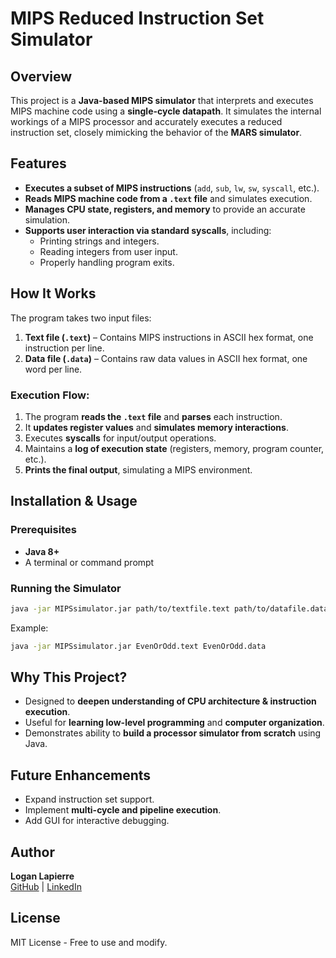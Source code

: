 # MIPS Reduced Instruction Set Simulator

## Overview
This project is a **Java-based MIPS simulator** that interprets and executes MIPS machine code using a **single-cycle datapath**. It simulates the internal workings of a MIPS processor and accurately executes a reduced instruction set, closely mimicking the behavior of the **MARS simulator**.

## Features
- **Executes a subset of MIPS instructions** (`add`, `sub`, `lw`, `sw`, `syscall`, etc.).
- **Reads MIPS machine code from a `.text` file** and simulates execution.
- **Manages CPU state, registers, and memory** to provide an accurate simulation.
- **Supports user interaction via standard syscalls**, including:
  - Printing strings and integers.
  - Reading integers from user input.
  - Properly handling program exits.

## How It Works
The program takes two input files:
1. **Text file (`.text`)** – Contains MIPS instructions in ASCII hex format, one instruction per line.
2. **Data file (`.data`)** – Contains raw data values in ASCII hex format, one word per line.

### Execution Flow:
1. The program **reads the `.text` file** and **parses** each instruction.
2. It **updates register values** and **simulates memory interactions**.
3. Executes **syscalls** for input/output operations.
4. Maintains a **log of execution state** (registers, memory, program counter, etc.).
5. **Prints the final output**, simulating a MIPS environment.

## Installation & Usage
### **Prerequisites**
- **Java 8+**
- A terminal or command prompt

### **Running the Simulator**
```bash
java -jar MIPSsimulator.jar path/to/textfile.text path/to/datafile.data
```
Example:
```bash
java -jar MIPSsimulator.jar EvenOrOdd.text EvenOrOdd.data
```

## Why This Project?
- Designed to **deepen understanding of CPU architecture & instruction execution**.
- Useful for **learning low-level programming** and **computer organization**.
- Demonstrates ability to **build a processor simulator from scratch** using Java.

## Future Enhancements
- Expand instruction set support.
- Implement **multi-cycle and pipeline execution**.
- Add GUI for interactive debugging.

## Author
**Logan Lapierre**  
[GitHub](https://github.com/lupenox) | [LinkedIn](https://linkedin.com/in/logan-lapierre)

## License
MIT License - Free to use and modify.
